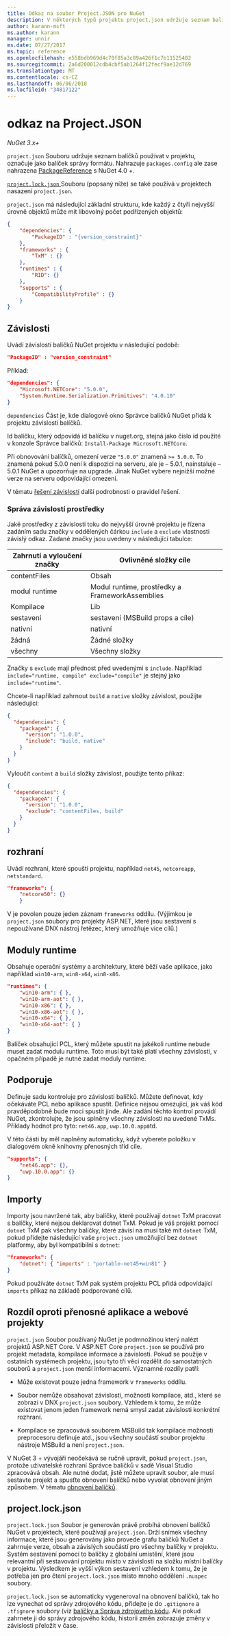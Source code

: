 ```yaml
---
title: Odkaz na soubor Project.JSON pro NuGet
description: V některých typů projektu project.json udržuje seznam balíčky NuGet použité v projektu.
author: karann-msft
ms.author: karann
manager: unnir
ms.date: 07/27/2017
ms.topic: reference
ms.openlocfilehash: e558bdb969d4c70f85a3c89a426f1c7b11525402
ms.sourcegitcommit: 2a6d200012cdb4cbf5ab1264f12fecf9ae12d769
ms.translationtype: MT
ms.contentlocale: cs-CZ
ms.lasthandoff: 06/06/2018
ms.locfileid: "34817122"
---
```

# <a name="projectjson-reference"></a>odkaz na Project.JSON

*NuGet 3.x+*

`project.json` Souboru udržuje seznam balíčků používat v projektu, označuje jako balíček správy formátu. Nahrazuje `packages.config` ale zase nahrazena [PackageReference](../consume-packages/package-references-in-project-files.md) s NuGet 4.0 +.

[ `project.lock.json` ](#projectlockjson) Souboru (popsaný níže) se také používá v projektech nasazení `project.json`.

`project.json` má následující základní strukturu, kde každý z čtyři nejvyšší úrovně objektů může mít libovolný počet podřízených objektů:

```json
{
    "dependencies": {
        "PackageID" : "{version_constraint}"
    },
    "frameworks" : {
        "TxM" : {}
    },
    "runtimes" : {
        "RID": {}
    },
    "supports" : {
        "CompatibilityProfile" : {}
    }
}
```

## <a name="dependencies"></a>Závislosti

Uvádí závislosti balíčků NuGet projektu v následující podobě:

```json
"PackageID" : "version_constraint"
```

Příklad:

```json
"dependencies": {
    "Microsoft.NETCore": "5.0.0",
    "System.Runtime.Serialization.Primitives": "4.0.10"
}
```

`dependencies` Část je, kde dialogové okno Správce balíčků NuGet přidá k projektu závislosti balíčků.

Id balíčku, který odpovídá id balíčku v nuget.org, stejná jako číslo id použité v konzole Správce balíčků: `Install-Package Microsoft.NETCore`.

Při obnovování balíčků, omezení verze `"5.0.0"` znamená `>= 5.0.0`. To znamená pokud 5.0.0 není k dispozici na serveru, ale je – 5.0.1, nainstaluje – 5.0.1 NuGet a upozorňuje na upgrade. Jinak NuGet vybere nejnižší možné verze na serveru odpovídající omezení.

V tématu [řešení závislostí](../consume-packages/dependency-resolution.md) další podrobnosti o pravidel řešení.

### <a name="managing-dependency-assets"></a>Správa závislostí prostředky

Jaké prostředky z závislosti toku do nejvyšší úrovně projektu je řízena zadáním sadu značky v oddělených čárkou `include` a `exclude` vlastnosti závislý odkaz. Zadané značky jsou uvedeny v následující tabulce:

| Zahrnutí a vyloučení značky | Ovlivněné složky cíle |
| --- | --- |
| contentFiles | Obsah  |
| modul runtime | Modul runtime, prostředky a FrameworkAssemblies  |
| Kompilace | Lib |
| sestavení | sestavení (MSBuild props a cíle) |
| nativní | nativní |
| žádná | Žádné složky |
| všechny | Všechny složky |

Značky s `exclude` mají přednost před uvedenými s `include`. Například `include="runtime, compile" exclude="compile"` je stejný jako `include="runtime"`.

Chcete-li například zahrnout `build` a `native` složky závislost, použijte následující:

```json
{
  "dependencies": {
    "packageA": {
      "version": "1.0.0",
      "include": "build, native"
    }
  }
}
```

Vyloučit `content` a `build` složky závislost, použijte tento příkaz:

```json
{
  "dependencies": {
    "packageA": {
      "version": "1.0.0",
      "exclude": "contentFiles, build"
    }
  }
}
```

## <a name="frameworks"></a>rozhraní

Uvádí rozhraní, které spouští projektu, například `net45`, `netcoreapp`, `netstandard`.

```json
"frameworks": {
    "netcore50": {}
    }
 ```

V je povolen pouze jeden záznam `frameworks` oddílu. (Výjimkou je `project.json` soubory pro projekty ASP.NET, které jsou sestavení s nepoužívané DNX nástroj řetězec, který umožňuje více cílů.)

## <a name="runtimes"></a>Moduly runtime

Obsahuje operační systémy a architektury, které běží vaše aplikace, jako například `win10-arm`, `win8-x64`, `win8-x86`.

```json
"runtimes": {
    "win10-arm": { },
    "win10-arm-aot": { },
    "win10-x86": { },
    "win10-x86-aot": { },
    "win10-x64": { },
    "win10-x64-aot": { }
}
```

Balíček obsahující PCL, který můžete spustit na jakékoli runtime nebude muset zadat modulu runtime. Toto musí být také platí všechny závislosti, v opačném případě je nutné zadat moduly runtime.


## <a name="supports"></a>Podporuje

Definuje sadu kontroluje pro závislosti balíčků. Můžete definovat, kdy očekáváte PCL nebo aplikace spustit. Definice nejsou omezující, jak váš kód pravděpodobně bude moci spustit jinde. Ale zadání těchto kontrol provádí NuGet, zkontrolujte, že jsou splněny všechny závislosti na uvedené TxMs. Příklady hodnot pro tyto: `net46.app`, `uwp.10.0.app`atd.

V této části by měl naplněny automaticky, když vyberete položku v dialogovém okně knihovny přenosných tříd cíle.

```json
"supports": {
    "net46.app": {},
    "uwp.10.0.app": {}
}
```

## <a name="imports"></a>Importy

Importy jsou navržené tak, aby balíčky, které používají `dotnet` TxM pracovat s balíčky, které nejsou deklarovat dotnet TxM. Pokud je váš projekt pomocí `dotnet` TxM pak všechny balíčky, které závisí na musí také mít `dotnet` TxM, pokud přidejte následující vaše `project.json` umožňující bez `dotnet` platformy, aby byl kompatibilní s `dotnet`:

```json
"frameworks": {
    "dotnet": { "imports" : "portable-net45+win81" }
}
```

Pokud používáte `dotnet` TxM pak systém projektu PCL přidá odpovídající `imports` příkaz na základě podporované cílů.

## <a name="differences-from-portable-apps-and-web-projects"></a>Rozdíl oproti přenosné aplikace a webové projekty

`project.json` Soubor používaný NuGet je podmnožinou který nalézt projektů ASP.NET Core. V ASP.NET Core `project.json` se používá pro projekt metadata, kompilace informace a závislosti. Pokud se použije v ostatních systémech projektu, jsou tyto tři věci rozdělit do samostatných souborů a `project.json` menší informacemi. Významné rozdíly patří:

- Může existovat pouze jedna framework v `frameworks` oddílu.

- Soubor nemůže obsahovat závislosti, možnosti kompilace, atd., které se zobrazí v DNX `project.json` soubory. Vzhledem k tomu, že může existovat jenom jeden framework nemá smysl zadat závislosti konkrétní rozhraní.

- Kompilace se zpracovává souborem MSBuild tak kompilace možnosti preprocesoru definuje atd., jsou všechny součástí soubor projektu nástroje MSBuild a není `project.json`.

V NuGet 3 + vývojáři neočekává se ručně upravit, pokud `project.json`, protože uživatelské rozhraní Správce balíčků v sadě Visual Studio zpracovává obsah. Ale nutné dodat, jistě můžete upravit soubor, ale musí sestavte projekt a spusťte obnovení balíčků nebo vyvolat obnovení jiným způsobem. V tématu [obnovení balíčků](../consume-packages/package-restore.md).


## <a name="projectlockjson"></a>project.lock.json

`project.lock.json` Soubor je generován právě probíhá obnovení balíčků NuGet v projektech, které používají `project.json`. Drží snímek všechny informace, které jsou generovány jako provede grafu balíčků NuGet a zahrnuje verze, obsah a závislých součástí pro všechny balíčky v projektu. Systém sestavení pomocí to balíčky z globální umístění, které jsou relevantní při sestavování projektu místo v závislosti na složku místní balíčky v projektu. Výsledkem je vyšší výkon sestavení vzhledem k tomu, že je potřeba jen pro čtení `project.lock.json` místo mnoho oddělení `.nuspec` soubory.

`project.lock.json` se automaticky vygeneroval na obnovení balíčků, tak ho lze vynechat od správy zdrojového kódu, přidejte je do `.gitignore` a `.tfignore` soubory (viz [balíčky a Správa zdrojového kódu](../consume-packages/packages-and-source-control.md). Ale pokud zahrnete ji do správy zdrojového kódu, historii změn zobrazuje změny v závislosti přeložit v čase.
